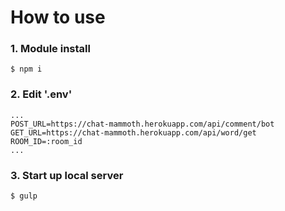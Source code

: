 # How to use

### 1. Module install

```
$ npm i
```

### 2. Edit '.env'

```
...
POST_URL=https://chat-mammoth.herokuapp.com/api/comment/bot
GET_URL=https://chat-mammoth.herokuapp.com/api/word/get
ROOM_ID=:room_id
...
```

### 3. Start up local server

```
$ gulp
```